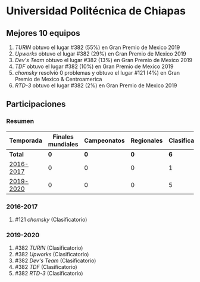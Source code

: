 ---
---

# Universidad Politécnica de Chiapas

## Mejores 10 equipos

1. _TURIN_ obtuvo el lugar #382 (55%) en Gran Premio de Mexico 2019
1. _Upworks_ obtuvo el lugar #382 (29%) en Gran Premio de Mexico 2019
1. _Dev's Team_ obtuvo el lugar #382 (13%) en Gran Premio de Mexico 2019
1. _TDF_ obtuvo el lugar #382 (10%) en Gran Premio de Mexico 2019
1. _chomsky_ resolvió 0 problemas y obtuvo el lugar #121 (4%) en Gran Premio de Mexico & Centroamerica
1. _RTD-3_ obtuvo el lugar #382 (2%) en Gran Premio de Mexico 2019

## Participaciones

### Resumen

| Temporada | Finales mundiales | Campeonatos | Regionales | Clasificatorios | Equipos |
| --- | --- | --- | --- | --- | --- |
| **Total** | **0** | **0** | **0** | **6** | **6** |
| [2016-2017](#2016-2017) | 0 | 0 | 0 | 1 | 1 |
| [2019-2020](#2019-2020) | 0 | 0 | 0 | 5 | 5 |

### 2016-2017

1. #121 _chomsky_ (Clasificatorio)

### 2019-2020

1. #382 _TURIN_ (Clasificatorio)
1. #382 _Upworks_ (Clasificatorio)
1. #382 _Dev's Team_ (Clasificatorio)
1. #382 _TDF_ (Clasificatorio)
1. #382 _RTD-3_ (Clasificatorio)



